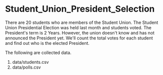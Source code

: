 # Student_Union_President_Selection


There are 20 students who are members of the Student Union. The Student Union Presidential
Election was held last month and students voted. The President's term is 2 Years. However, the
union doesn't know and has not announced the President yet. We'll count the total votes for
each student and find out who is the elected President.

The following are collected data.
1. data/students.csv
2. data/polls.csv